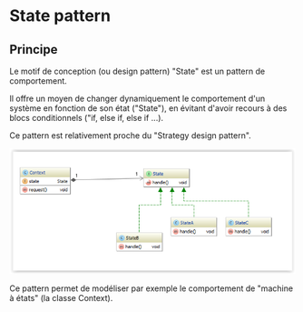 State pattern
=====

## Principe

Le motif de conception (ou design pattern) "State" est un pattern de comportement.

Il offre un moyen de changer dynamiquement le comportement d'un système en fonction de son état ("State"), en évitant d'avoir recours
à des blocs conditionnels ("if,  else if, else if ...).

Ce pattern est relativement proche du "Strategy design pattern".

![Alt text](/src/main/resources/state-pattern-uml.PNG?raw=true "State pattern")

Ce pattern permet de modéliser par exemple le comportement de "machine à états" (la classe Context).